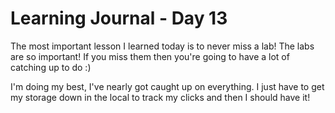 # Learning Journal - Day 13

The most important lesson I learned today is to never miss a lab!  The labs are so important!  If you miss them then you're going to have  a lot of catching up to do :)

I'm doing my best, I've nearly got caught up on everything.  I just have to get my storage down in the local to track my clicks and then I should have it!
